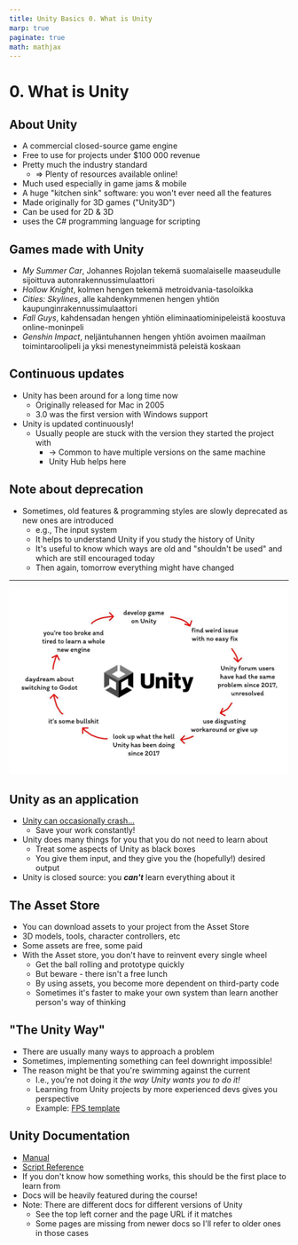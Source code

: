 ```yaml
---
title: Unity Basics 0. What is Unity
marp: true
paginate: true
math: mathjax
---
```

<!-- headingDivider: 3 -->
<!-- class: invert -->

# 0. What is Unity

## About Unity

* A commercial closed-source game engine
* Free to use for projects under $100 000 revenue
* Pretty much the industry standard
	* $\Rightarrow$ Plenty of resources available online!
* Much used especially in game jams & mobile
* A huge "kitchen sink" software: you won't ever need all the features
* Made originally for 3D games ("Unity3D")
* Can be used for 2D & 3D
* uses the C# programming language for scripting

## Games made with Unity

* *My Summer Car*, Johannes Rojolan tekemä suomalaiselle maaseudulle sijoittuva autonrakennussimulaattori 
* *Hollow Knight*, kolmen hengen tekemä metroidvania-tasoloikka
* *Cities: Skylines*, alle kahdenkymmenen hengen yhtiön kaupunginrakennussimulaattori
* *Fall Guys*, kahdensadan hengen yhtiön eliminaatiominipeleistä koostuva online-moninpeli
* *Genshin Impact*, neljäntuhannen hengen yhtiön avoimen maailman toimintaroolipeli ja yksi menestyneimmistä peleistä koskaan
  
## Continuous updates

* Unity has been around for a long time now
  * Originally released for Mac in 2005
  * 3.0 was the first version with Windows support
* Unity is updated continuously!
  * Usually people are stuck with the version they started the project with
    * -> Common to have multiple versions on the same machine
    * Unity Hub helps here

## Note about deprecation

  * Sometimes, old features & programming styles are slowly deprecated as new ones are introduced
    * e.g., The input system
    * It helps to understand Unity if you study the history of Unity
    * It's useful to know which ways are old and "shouldn't be used" and which are still encouraged today
    * Then again, tomorrow everything might have changed

---

![bg width:80%](imgs/unity.png)

## Unity as an application

* [Unity can occasionally crash...](https://twitter.com/christinelove/status/994651382606020610?lang=en)
  * Save your work constantly!
* Unity does many things for you that you do not need to learn about
  * Treat some aspects of Unity as black boxes
  * You give them input, and they give you the (hopefully!) desired output
* Unity is closed source: you ***can't*** learn everything about it

## The Asset Store

* You can download assets to your project from the Asset Store
* 3D models, tools, character controllers, etc
* Some assets are free, some paid
* With the Asset store, you don't have to reinvent every single wheel
  * Get the ball rolling and prototype quickly
  * But beware - there isn't a free lunch
  * By using assets, you become more dependent on third-party code
  * Sometimes it's faster to make your own system than learn another person's way of thinking

## "The Unity Way"

* There are usually many ways to approach a problem
* Sometimes, implementing something can feel downright impossible!
* The reason might be that you're swimming against the current
  * I.e., you're not doing it *the way Unity wants you to do it!*
  * Learning from Unity projects by more experienced devs gives you perspective 
  * Example: [FPS template](https://learn.unity.com/project/fps-template)

## Unity Documentation

* [Manual](https://docs.unity3d.com/Manual/UnityManual.html)
* [Script Reference](https://docs.unity3d.com/ScriptReference)
* If you don't know how something works, this should be the first place to learn from
* Docs will be heavily featured during the course!
* Note: There are different docs for different versions of Unity
  * See the top left corner and the page URL if it matches
  * Some pages are missing from newer docs so I'll refer to older ones in those cases 
